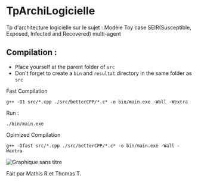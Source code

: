 # TpArchiLogicielle
Tp d'architecture logicielle sur le sujet : Modèle Toy case SEIR(Susceptible, Exposed, Infected and Recovered) multi-agent

## Compilation : 

- Place yourself at the parent folder of `src`
- Don't forget to create a `bin` and `resultat` directory in the same folder as `src`

Fast Compilation

```shell
g++ -O1 src/*.cpp ./src/betterCPP/*.c* -o bin/main.exe -Wall -Wextra
```

Run :

```shell
./bin/main.exe
```


Opimized Compilation

```shell
g++ -Ofast src/*.cpp ./src/betterCPP/*.c* -o bin/main.exe -Wall -Wextra
```

![Graphique sans titre](https://cdn.discordapp.com/attachments/751057885730963578/1159233807975727175/image.png)


Fait par Mathis R et Thomas T.
